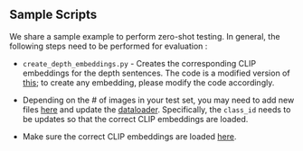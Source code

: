 ## Sample Scripts

We share a sample example to perform zero-shot testing. In general, the following steps need to be performed for evaluation : 

* ```create_depth_embeddings.py``` - Creates the corresponding CLIP embeddings for the depth sentences. The code is a modified version of [this](https://github.com/wl-zhao/VPD/blob/main/depth/dump_nyu_text_embeddings.py); to create any embedding, please modify the code accordingly.

* Depending on the \# of images in your test set, you may need to add new files [here](https://github.com/wl-zhao/VPD/tree/main/depth/dataset/filenames/nyudepthv2) and update the [dataloader](https://github.com/wl-zhao/VPD/blob/main/depth/dataset/nyudepthv2.py). Specifically, the ```class_id``` needs to be updates so that the correct CLIP embeddings are loaded.

* Make sure the correct CLIP embeddings are loaded [here](https://github.com/wl-zhao/VPD/blob/main/depth/models_depth/model.py#L68).
